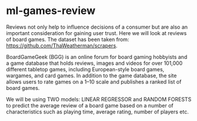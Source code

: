 # ml-games-review
Reviews not only help to influence decisions of a consumer but are also an important consideration for gaining user trust.
Here we will look at reviews of board games.
The dataset has been taken from: https://github.com/ThaWeatherman/scrapers.

BoardGameGeek (BGG) is an online forum for board gaming hobbyists and a game database that holds reviews, images and videos for over 101,000 different tabletop games, including European-style board games, wargames, and card games. In addition to the game database, the site allows users to rate games on a 1–10 scale and publishes a ranked list of board games.

We will be using TWO models: LINEAR REGRESSOR and RANDOM FORESTS to predict the average review of a board game based on a number of characteristics such as playing time, average rating, number of players etc.

